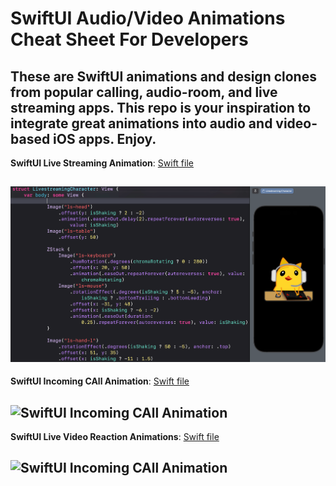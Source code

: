 # SwiftUI Audio/Video Animations Cheat Sheet For Developers

## These are SwiftUI animations and design clones from popular calling, audio-room, and live streaming apps. This repo is your inspiration to integrate great animations into audio and video-based iOS apps. Enjoy.

**SwiftUI Live Streaming Animation**: [Swift file]()

![SwiftUI Live Streaming Animation](https://github.com/GetStream/SwiftUI-open-audio-video-animations/blob/main/imagePreviews/livestreamCharacter.gif)
---

**SwiftUI Incoming CAll Animation**: [Swift file](#)

![SwiftUI Incoming CAll Animation](https://github.com/GetStream/SwiftUICallingAnimationsKit/blob/main/imagePreviews/incomingCall1.gif)
---

**SwiftUI Live Video Reaction Animations**: [Swift file](https://github.com/GetStream/swift-and-swiftui-tutorial-projects/tree/main/AnimatedEmojiReactions)

![SwiftUI Incoming CAll Animation](https://github.com/GetStream/swift-and-swiftui-tutorial-projects/blob/main/AnimatedEmojiReactions/emojiReactions1.gif)
---
